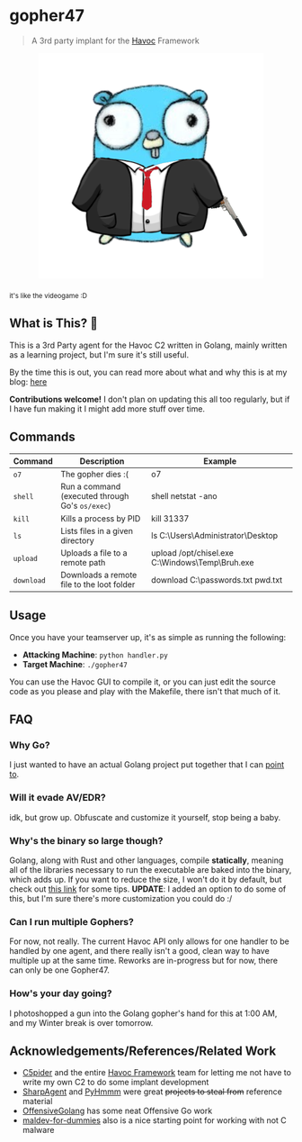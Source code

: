 # gopher47
> A 3rd party implant for the [Havoc](https://github.com/HavocFramework/Havoc) Framework

<p align="center">
    <img src="assets/gopher47.png">
</p>

<sub align="right">it's like the videogame :D</sub>

## What is This? 🤔
This is a 3rd Party agent for the Havoc C2 written in Golang, mainly written as a learning project, but I'm sure it's still useful.

By the time this is out, you can read more about what and why this is at my blog: [here](https://notateamserver.xyz)

**Contributions welcome!** I don't plan on updating this all too regularly, but if I have fun making it I might add more stuff over time.

## Commands

| Command    | Description                                        | Example                                           |
|------------|----------------------------------------------------|---------------------------------------------------|
| `o7`       | The gopher dies :(                                 | o7                                                |
| `shell`    | Run a command (executed through Go's `os/exec`)    | shell netstat -ano                                |
| `kill`     | Kills a process by PID                             | kill 31337                                        |
| `ls`       | Lists files in a given directory                   | ls C:\Users\Administrator\Desktop                 |
| `upload`   | Uploads a file to a remote path                    | upload /opt/chisel.exe C:\Windows\Temp\Bruh.exe   |
| `download` | Downloads a remote file to the loot folder         | download C:\passwords.txt pwd.txt                 |

## Usage
Once you have your teamserver up, it's as simple as running the following:
- **Attacking Machine**: `python handler.py`
- **Target Machine**: `./gopher47`

You can use the Havoc GUI to compile it, or you can just edit the source code as you please and play with the Makefile, there isn't that much of it.

## FAQ

### Why Go?
I just wanted to have an actual Golang project put together that I can [point to](https://i.kym-cdn.com/entries/icons/original/000/035/627/cover2.jpg).

### Will it evade AV/EDR?
idk, but grow up. Obfuscate and customize it yourself, stop being a baby.

### Why's the binary so large though?
Golang, along with Rust and other languages, compile **statically**, meaning all of the libraries necessary to run the executable are baked into the binary, which adds up. If you want to reduce the size, I won't do it by default, but check out [this link](https://github.com/xaionaro/documentation/blob/master/golang/reduce-binary-size.md) for some tips. **UPDATE**: I added an option to do some of this, but I'm sure there's more customization you could do :/

### Can I run multiple Gophers?
For now, not really. The current Havoc API only allows for one handler to be handled by one agent, and there really isn't a good, clean way to have multiple up at the same time. Reworks are in-progress but for now, there can only be one Gopher47.

### How's your day going?
I photoshopped a gun into the Golang gopher's hand for this at 1:00 AM, and my Winter break is over tomorrow.


## Acknowledgements/References/Related Work
- [C5pider](https://github.com/Cracked5pider) and the entire [Havoc Framework](https://github.com/HavocFramework) team for letting me not have to write my own C2 to do some implant development
- [SharpAgent](https://github.com/susMdT/SharpAgent/) and [PyHmmm](https://github.com/CodeXTF2/PyHmmm) were great ~~projects to steal from~~ reference material
- [OffensiveGolang](https://github.com/bluesentinelsec/OffensiveGoLang) has some neat Offensive Go work
- [maldev-for-dummies](https://github.com/chvancooten/maldev-for-dummies) also is a nice starting point for working with not C malware

